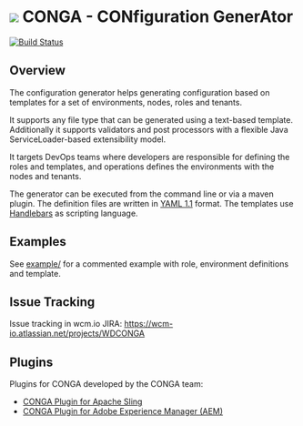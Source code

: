 <img src="http://wcm.io/images/favicon-16@2x.png"/> CONGA - CONfiguration GenerAtor
======
[![Build Status](https://travis-ci.org/wcm-io-devops/wcm-io-devops-conga.png?branch=master)](https://travis-ci.org/wcm-io-devops/wcm-io-devops-conga)


## Overview

The configuration generator helps generating configuration based on templates for a set of environments, nodes, roles and tenants.

It supports any file type that can be generated using a text-based template. Additionally it supports validators and post processors with a flexible Java ServiceLoader-based extensibility model.

It targets DevOps teams where developers are responsible for defining the roles and templates, and operations defines the environments with the nodes and tenants.

The generator can be executed from the command line or via a maven plugin. The definition files are written in [YAML 1.1](http://yaml.org/) format. The templates use [Handlebars](http://handlebarsjs.com/) as scripting language.


## Examples

See [example/](example/) for a commented example with role, environment definitions and template.


## Issue Tracking

Issue tracking in wcm.io JIRA: https://wcm-io.atlassian.net/projects/WDCONGA


## Plugins

Plugins for CONGA developed by the CONGA team:

* [CONGA Plugin for Apache Sling](https://github.com/wcm-io-devops/wcm-io-devops-conga-sling-plugin)
* [CONGA Plugin for Adobe Experience Manager (AEM)](https://github.com/wcm-io-devops/wcm-io-devops-conga-aem-plugin)
